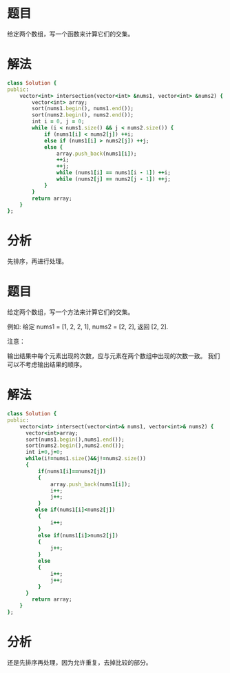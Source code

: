 # 题目
给定两个数组，写一个函数来计算它们的交集。
# 解法
```ruby
class Solution {
public:
    vector<int> intersection(vector<int> &nums1, vector<int> &nums2) {
        vector<int> array;
        sort(nums1.begin(), nums1.end());
        sort(nums2.begin(), nums2.end());
        int i = 0, j = 0;
        while (i < nums1.size() && j < nums2.size()) {
            if (nums1[i] < nums2[j]) ++i;
            else if (nums1[i] > nums2[j]) ++j;
            else {
                array.push_back(nums1[i]);
                ++i;
                ++j;
                while (nums1[i] == nums1[i - 1]) ++i;
                while (nums2[j] == nums2[j - 1]) ++j;
            }
        }
        return array;
    }
};
```
# 分析
先排序，再进行处理。
# 题目

给定两个数组，写一个方法来计算它们的交集。

例如:
给定 nums1 = [1, 2, 2, 1], nums2 = [2, 2], 返回 [2, 2].

注意：

   输出结果中每个元素出现的次数，应与元素在两个数组中出现的次数一致。
   我们可以不考虑输出结果的顺序。
# 解法
```ruby
class Solution {
public:
    vector<int> intersect(vector<int>& nums1, vector<int>& nums2) {
      vector<int>array;
      sort(nums1.begin(),nums1.end());
      sort(nums2.begin(),nums2.end());
      int i=0,j=0;
      while(i!=nums1.size()&&j!=nums2.size())
      {
          if(nums1[i]==nums2[j])
          {
              array.push_back(nums1[i]);
              i++;
              j++;
          }
         else if(nums1[i]<nums2[j])
          {
              i++;
          }
          else if(nums1[i]>nums2[j])
          {
              j++;
          }
          else 
          {
              i++;
              j++;
          }
      }
        return array;
    }
};
```
 # 分析
 还是先排序再处理，因为允许重复，去掉比较的部分。
